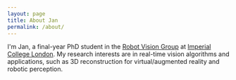 ```yaml
---
layout: page
title: About Jan
permalink: /about/
---
```


I'm Jan, a final-year PhD student in the [Robot Vision Group](https://wp.doc.ic.ac.uk/robotvision/) at [Imperial College London](http://www.imperial.ac.uk). My research interests are in real-time vision algorithms and applications, such as 3D reconstruction for virtual/augmented reality and robotic perception.


